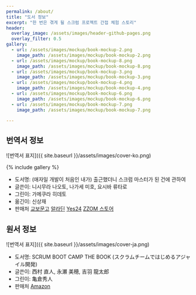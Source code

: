 ```yaml
---
permalink: /about/
title: "도서 정보"
excerpt: "한 번은 겪게 될 스크럼 프로젝트 간접 체험 스토리"
header:
  overlay_image: /assets/images/header-github-pages.png
  overlay_filter: 0.5
gallery:
  - url: /assets/images/mockup/book-mockup-2.png
    image_path: /assets/images/mockup/book-mockup-2.png
  - url: /assets/images/mockup/book-mockup-8.png
    image_path: /assets/images/mockup/book-mockup-8.png
  - url: /assets/images/mockup/book-mockup-3.png
    image_path: /assets/images/mockup/book-mockup-3.png
  - url: /assets/images/mockup/book-mockup-4.png
    image_path: /assets/images/mockup/book-mockup-4.png
  - url: /assets/images/mockup/book-mockup-6.png
    image_path: /assets/images/mockup/book-mockup-6.png
  - url: /assets/images/mockup/book-mockup-7.png
    image_path: /assets/images/mockup/book-mockup-7.png

---
```


## 번역서 정보

![번역서 표지]({{ site.baseurl }}/assets/images/cover-ko.png)

{% include gallery %}

* 도서명: (애자일 개발이 처음인 내가) 출근했더니 스크럼 마스터가 된 건에 관하여
* 글쓴이: 니시무라 나오토, 나가세 미호, 요시바 류타로
* 그린이: 가메쿠라 히데토
* 옮긴이: 신상재
* 판매처 <a href="https://product.kyobobook.co.kr/detail/S000200083569" target="_blank" class="btn btn--info">교보문고</a> <a href="https://www.aladin.co.kr/shop/wproduct.aspx?ItemId=304705923" target="_blank" class="btn btn--info">알라딘</a> <a href="http://www.yes24.com/Product/Goods/115143425" target="_blank" class="btn btn--info">Yes24</a> <a href="https://smartstore.naver.com/zzom/products/7616969339" target="_blank" class="btn btn--info">ZZOM 스토어</a>


## 원서 정보

![번역서 표지]({{ site.baseurl }}/assets/images/cover-ja.png)

* 도서명: SCRUM BOOT CAMP THE BOOK (スクラムチームではじめるアジャイル開発)
* 글쓴이: 西村 直人, 永瀬 美穂, 吉羽 龍太郎
* 그린이: 亀倉秀人
* 판매처 <a href="https://www.amazon.co.jp/dp/B086GBXRN6/ref=cm_sw_em_r_mt_dp_G837S51HWFJP8FMA9DAC" target="_blank" class="btn btn--info">Amazon</a>

[Amazon]: https://www.amazon.co.jp/dp/B086GBXRN6/ref=cm_sw_em_r_mt_dp_G837S51HWFJP8FMA9DAC
[교보문고]: https://product.kyobobook.co.kr/detail/S000200083569
[알라딘]: https://www.aladin.co.kr/shop/wproduct.aspx?ItemId=304705923
[Yes24]: http://www.yes24.com/Product/Goods/115143425
[ZZOM 스토어]: https://smartstore.naver.com/zzom/products/7616969339
